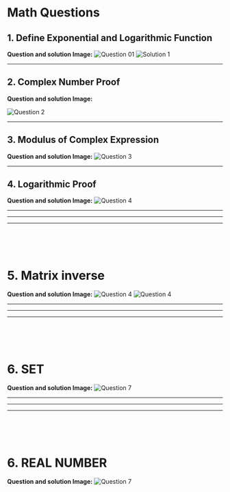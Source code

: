 # Math Questions

## 1. Define Exponential and Logarithmic Function

**Question and solution Image:**
![Question 01](assets/q1.png)
![Solution 1](assets/Q01.jpg)

---

## 2. Complex Number Proof

**Question and solution Image:**

 ![Question 2](assets/Q02.jpg)

---

## 3. Modulus of Complex Expression

**Question and solution Image:**
![Question 3](assets/Q03.jpg)

---

## 4. Logarithmic Proof

**Question and solution Image:**
![Question 4](assets/Q04.jpg)

---
<hr><hr>
<br><br><br>

# 5. Matrix inverse


**Question and solution Image:**
![Question 4](assets/Q05.jpg)
![Question 4](assets/Q06.jpg)


---
<hr><hr>
<br><br><br>

# 6. SET 


**Question and solution Image:**
![Question 7](assets/Q07.jpg)


---
<hr><hr>
<br><br><br>

# 6. REAL NUMBER


**Question and solution Image:**
![Question 7](assets/Q08.jpg)